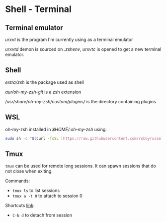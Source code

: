 # Shell - Terminal
## Terminal emulator
*urxvt* is the program I'm currently using as a terminal emulator

*urxvtd* demon is sourced on *.zshenv*, *urxvtc* is opened to get a new terminal emulator.

## Shell
*extra/zsh* is the package used as shell

*aur/oh-my-zsh-git* is a zsh extension

*/usr/share/oh-my-zsh/custom/plugins/* is the directory containing plugins

## WSL
oh-my-zsh installed in *$HOME/.oh-my-zsh* using:

```bash
sudo sh -c "$(curl -fsSL [https://raw.githubusercontent.com/robbyrussell/oh-my-zsh/master/tools/install.sh](https://raw.githubusercontent.com/robbyrussell/oh-my-zsh/master/tools/install.sh))"
```

## Tmux
`tmux` can be used for remote long sessions. It can spawn sessions that do not close when exiting.

Commands:
- `tmux ls` to list sessions
- `tmux a -t 0` to attach to session 0

Shortcuts [link](https://gist.github.com/MohamedAlaa/2961058#list-all-shortcuts):
- `C-b d` to detach from session